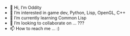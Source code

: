 - 👋 Hi, I’m Oddity
- 👀 I’m interested in game dev, Python, Lisp, OpenGL, C++
- 🌱 I’m currently learning Common Lisp
- 💞️ I’m looking to collaborate on ... ???
- 📫 How to reach me ... :)

<!---
Odddity/Odddity is a ✨ special ✨ repository because its `README.md` (this file) appears on your GitHub profile.
You can click the Preview link to take a look at your changes.
--->
